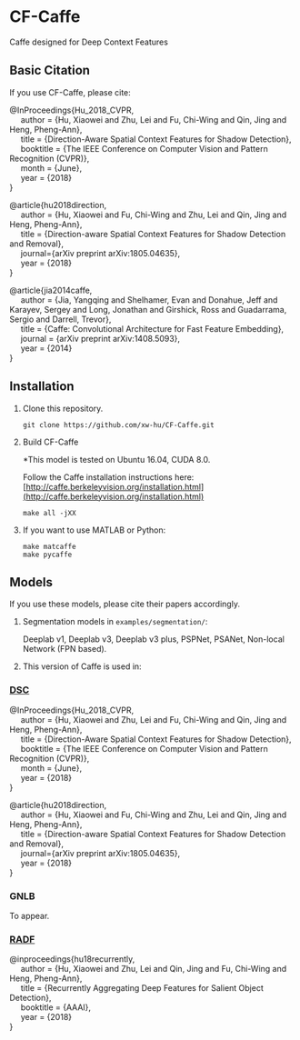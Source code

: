 # CF-Caffe
Caffe designed for Deep Context Features

## Basic Citation

If you use CF-Caffe, please cite:

@InProceedings{Hu_2018_CVPR,      
&nbsp;&nbsp;&nbsp;&nbsp;  author = {Hu, Xiaowei and Zhu, Lei and Fu, Chi-Wing and Qin, Jing and Heng, Pheng-Ann},      
&nbsp;&nbsp;&nbsp;&nbsp;  title = {Direction-Aware Spatial Context Features for Shadow Detection},      
&nbsp;&nbsp;&nbsp;&nbsp;  booktitle = {The IEEE Conference on Computer Vision and Pattern Recognition (CVPR)},      
&nbsp;&nbsp;&nbsp;&nbsp;  month = {June},      
&nbsp;&nbsp;&nbsp;&nbsp;  year = {2018}      
}

@article{hu2018direction,   
&nbsp;&nbsp;&nbsp;&nbsp;  author = {Hu, Xiaowei and Fu, Chi-Wing and Zhu, Lei and Qin, Jing and Heng, Pheng-Ann},    
&nbsp;&nbsp;&nbsp;&nbsp;  title = {Direction-aware Spatial Context Features for Shadow Detection and Removal},    
&nbsp;&nbsp;&nbsp;&nbsp;  journal={arXiv preprint arXiv:1805.04635},    
&nbsp;&nbsp;&nbsp;&nbsp;  year  = {2018}    
}

@article{jia2014caffe,       
&nbsp;&nbsp;&nbsp;&nbsp;  author = {Jia, Yangqing and Shelhamer, Evan and Donahue, Jeff and Karayev, Sergey and Long, Jonathan and Girshick, Ross and Guadarrama, Sergio and Darrell, Trevor},       
&nbsp;&nbsp;&nbsp;&nbsp;  title = {Caffe: Convolutional Architecture for Fast Feature Embedding},       
&nbsp;&nbsp;&nbsp;&nbsp;  journal = {arXiv preprint arXiv:1408.5093},       
&nbsp;&nbsp;&nbsp;&nbsp;  year = {2014}       
}

## Installation
1. Clone this repository.

    ```shell
    git clone https://github.com/xw-hu/CF-Caffe.git
    ```

2. Build CF-Caffe

   *This model is tested on Ubuntu 16.04, CUDA 8.0.
    
   Follow the Caffe installation instructions here: [http://caffe.berkeleyvision.org/installation.html](http://caffe.berkeleyvision.org/installation.html)   
   
   ```shell
   make all -jXX
   ```
   
3. If you want to use MATLAB or Python:

   ```shell
   make matcaffe
   make pycaffe
   ```


## Models

If you use these models, please cite their papers accordingly.


1. Segmentation models in `examples/segmentation/`:

   Deeplab v1, Deeplab v3, Deeplab v3 plus, PSPNet, PSANet, Non-local Network (FPN based).
   
   
2. This version of Caffe is used in:

### [DSC](https://github.com/xw-hu/DSC)
@InProceedings{Hu_2018_CVPR,      
&nbsp;&nbsp;&nbsp;&nbsp;  author = {Hu, Xiaowei and Zhu, Lei and Fu, Chi-Wing and Qin, Jing and Heng, Pheng-Ann},      
&nbsp;&nbsp;&nbsp;&nbsp;  title = {Direction-Aware Spatial Context Features for Shadow Detection},      
&nbsp;&nbsp;&nbsp;&nbsp;  booktitle = {The IEEE Conference on Computer Vision and Pattern Recognition (CVPR)},      
&nbsp;&nbsp;&nbsp;&nbsp;  month = {June},      
&nbsp;&nbsp;&nbsp;&nbsp;  year = {2018}      
}

@article{hu2018direction,   
&nbsp;&nbsp;&nbsp;&nbsp;  author = {Hu, Xiaowei and Fu, Chi-Wing and Zhu, Lei and Qin, Jing and Heng, Pheng-Ann},    
&nbsp;&nbsp;&nbsp;&nbsp;  title = {Direction-aware Spatial Context Features for Shadow Detection and Removal},    
&nbsp;&nbsp;&nbsp;&nbsp;  journal={arXiv preprint arXiv:1805.04635},    
&nbsp;&nbsp;&nbsp;&nbsp;  year  = {2018}    
}

### GNLB
To appear.

### [RADF](https://github.com/xw-hu/RADF)
@inproceedings{hu18recurrently,   
&nbsp;&nbsp;&nbsp;&nbsp;  author = {Hu, Xiaowei and Zhu, Lei and Qin, Jing and Fu, Chi-Wing and Heng, Pheng-Ann},              
&nbsp;&nbsp;&nbsp;&nbsp;  title = {Recurrently Aggregating Deep Features for Salient Object Detection},    
&nbsp;&nbsp;&nbsp;&nbsp;  booktitle = {AAAI},    
&nbsp;&nbsp;&nbsp;&nbsp;  year  = {2018}    
}
